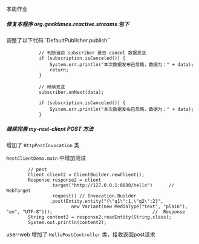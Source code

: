 本周作业


##### 修复本程序 org.geektimes.reactive.streams 包下

调整了以下代码
`DefaultPublisher.publish``
```
            // 判断当前 subscriber 是否 cancel 数据发送
            if (subscription.isCanceled()) {
                System.err.println("本次数据发布已忽略，数据为：" + data);
                return;
            }

            // 继续发送
            subscriber.onNext(data);

            if (subscription.isCanceled()) {
                System.err.println("本次数据发布已忽略，数据为：" + data);
            }
```



##### 继续完善 my-rest-client POST 方法

增加了 `HttpPostInvocation` 类

`RestClientDemo.main`
中增加测试
```
        // post
        Client client2 = ClientBuilder.newClient();
        Response response2 = client
                .target("http://127.0.0.1:8080/hello")      // WebTarget
                .request() // Invocation.Builder
                .post(Entity.entity("{\"q1\":1,\"q2\":2}",
                        new Variant(new MediaType("text", "plain"), "en", "UTF-8")));                                     //  Response
        String content2 = response2.readEntity(String.class);
        System.out.println(content2);
```

user-web 增加了 `HelloPostController` 类，接收返回post请求













